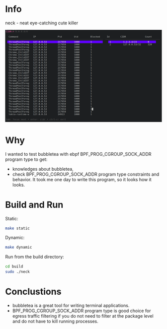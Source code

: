 # Info
neck - neat eye-catching cute killer 

<img width="800" src="./screenshot.png" />


# Why
I wanted to test bubbletea with ebpf BPF_PROG_CGROUP_SOCK_ADDR program type to get:
- knowledges about bubbletea,
- check BPF_PROG_CGROUP_SOCK_ADDR program type constraints and behavior.
It took me one day to write this program, so it looks how it looks.

# Build and Run
Static:
```bash
make static
```
Dynamic:
```bash
make dynamic
```
Run from the build directory:
```bash
cd build
sudo ./neck 
```


# Conclustions
- bubbletea is a great tool for writing terminal applications.
- BPF_PROG_CGROUP_SOCK_ADDR program type is good choice for egress traffic filtering if you do not need to filter at the package level and do not have to kill running processes.